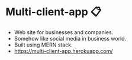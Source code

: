 # Multi-client-app 📋
- Web site for businesses and companies.
- Somehow like social media in business world.
- Built using MERN stack. 
- https://multi-client-app.herokuapp.com/
